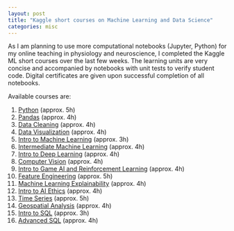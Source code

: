 ```yaml
---
layout: post
title: "Kaggle short courses on Machine Learning and Data Science"
categories: misc
---
```


As I am planning to use more computational notebooks (Jupyter, Python) for my online teaching in physiology and neuroscience, 
I completed the Kaggle ML short courses over the last few weeks. The learning units are very concise and accompanied by notebooks with unit
tests to verify student code. Digital certificates are given upon successful completion of all notebooks.  

Available courses are:
1. [Python](https://www.kaggle.com/learn/python) (approx. 5h)
2. [Pandas](https://www.kaggle.com/learn/pandas) (approx. 4h)
3. [Data Cleaning](https://www.kaggle.com/learn/data-cleaning) (approx. 4h)
4. [Data Visualization](https://www.kaggle.com/learn/data-visualization) (approx. 4h)
5. [Intro to Machine Learning](https://www.kaggle.com/learn/intro-to-machine-learning) (approx. 3h)
6. [Intermediate Machine Learning](https://www.kaggle.com/learn/intermediate-machine-learning) (approx. 4h)
7. [Intro to Deep Learning](https://www.kaggle.com/learn/intro-to-deep-learning) (approx. 4h)
8. [Computer Vision](https://www.kaggle.com/learn/computer-vision) (approx. 4h)
9. [Intro to Game AI and Reinforcement Learning](https://www.kaggle.com/learn/intro-to-game-ai-and-reinforcement-learning) (approx. 4h)
10. [Feature Engineering](https://www.kaggle.com/learn/feature-engineering) (approx. 5h)
11. [Machine Learning Explainability](https://www.kaggle.com/learn/machine-learning-explainability) (approx. 4h)
12. [Intro to AI Ethics](https://www.kaggle.com/learn/intro-to-ai-ethics) (approx. 4h)
13. [Time Series](https://www.kaggle.com/learn/time-series) (approx. 5h)
14. [Geospatial Analysis](https://www.kaggle.com/learn/geospatial-analysis) (approx. 4h)
15. [Intro to SQL](https://www.kaggle.com/learn/intro-to-sql) (approx. 3h)
16. [Advanced SQL](https://www.kaggle.com/learn/advanced-sql) (approx. 4h)
